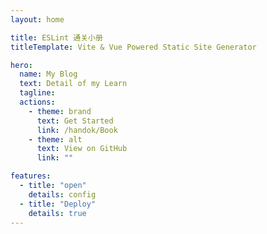 ```yaml
---
layout: home

title: ESLint 通关小册
titleTemplate: Vite & Vue Powered Static Site Generator

hero:
  name: My Blog
  text: Detail of my Learn 
  tagline: 
  actions:
    - theme: brand
      text: Get Started
      link: /handok/Book
    - theme: alt
      text: View on GitHub
      link: ""

features:
  - title: "open"
    details: config
  - title: "Deploy"
    details: true
---
```

